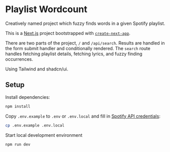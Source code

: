 # Playlist Wordcount

Creatively named project which fuzzy finds words in a given Spotify playlist.

This is a [Next.js](https://nextjs.org) project bootstrapped with [`create-next-app`](https://nextjs.org/docs/pages/api-reference/create-next-app).

There are two parts of the project, `/` and `/api/search`. 
Results are handled in the form submit handler and conditionally rendered.
The `search` route handles fetching playlist details, fetching lyrics, and fuzzy finding occurrences.

Using Tailwind and shadcn/ui.

## Setup

Install dependencies:

```bash
npm install
```

Copy `.env.example` to `.env` or `.env.local` and fill in [Spotify API credentials](https://developer.spotify.com/documentation/web-api):
```bash
cp .env.example .env.local
```

Start local development environment

```bash
npm run dev
```
